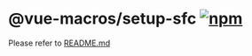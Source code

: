 # @vue-macros/setup-sfc [![npm](https://img.shields.io/npm/v/@vue-macros/setup-sfc.svg)](https://npmjs.com/package/@vue-macros/setup-sfc)

Please refer to [README.md](https://github.com/sxzz/vue-macros#readme)
